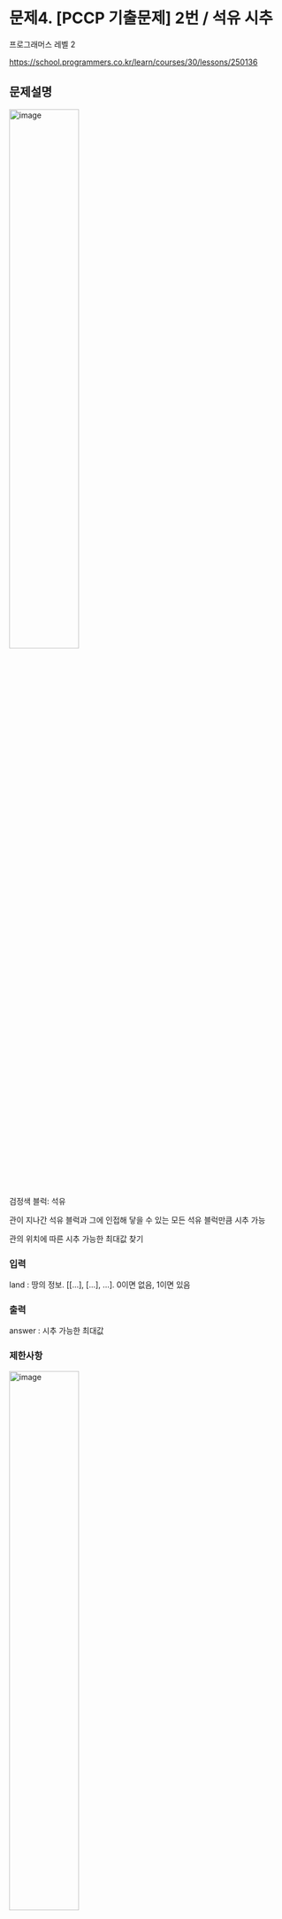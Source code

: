 # 문제4. [PCCP 기출문제] 2번 / 석유 시추

프로그래머스 레벨 2

https://school.programmers.co.kr/learn/courses/30/lessons/250136

## 문제설명

<img src="https://github.com/user-attachments/assets/13505268-eaf2-41ab-a239-0afd46eb0fcf" alt="image" style="width: 50%; height: 50%;">

검정색 블럭: 석유

관이 지나간 석유 블럭과 그에 인접해 닿을 수 있는 모든 석유 블럭만큼 시추 가능

관의 위치에 따른 시추 가능한 최대값 찾기

### 입력

land : 땅의 정보. [[...], [...], ...]. 0이면 없음, 1이면 있음

### 출력

answer : 시추 가능한 최대값

### 제한사항

<img src="https://github.com/user-attachments/assets/24d9ff90-d080-411c-beae-67c253b66926" alt="image" style="width: 50%; height: 50%;">

효율성도 평가함(런타임)

## 풀이 1. brute force

### 석유 시추 함수 정의

특정 블럭을 시추할 때 인접한 모든 블럭도 시추하는 reculsive 함수

### 관을 모든 위치에 설정하고 최대값 찾기

### 전처리

land는 리스트 형태인데 파이썬 기본 리스트에서는 linked list가 아닌 array list라서 수정할 필요는 없을듯.

c++의 list라면 인덱스 접근에 O(n)이 소요되서 array로 바꾸는게 이득.

### 코드

```
import copy

def solution(land):
    n=len(land)
    m=len(land[0])
    answer = 0
    for i in range(m):
        lands=copy.deepcopy(land)
        ext=0
        for j in range(n):
            ext=extract(lands,[j,i],ext)
        if ext>answer:
            answer=ext
    return answer

def extract(land,loc,extracted):
    total=extracted
    if (loc[0] < len(land) and loc[0] >=0 and
       loc[1] < len(land[0]) and loc[1] >=0
       ):
        if land[loc[0]][loc[1]] != 0:
            total+=1
            land[loc[0]][loc[1]]=0
            neighbor=[[loc[0]+1,loc[1]], [loc[0],loc[1]+1],
                   [loc[0]-1,loc[1]], [loc[0],loc[1]-1]]
            for n in neighbor:
                total=extract(land,n,total)
    return total
```

### 분석

solution 함수의 outer loop에서 extract는 최대 4mn번 호출

extract에서 재호출 재외 그 자체는 O(1)

해당 과정이 m번 반복되므로 전체 time complexity는 O(m^2 n)

매우 비효율적이고 실제로 정확도는 100이지만 효율성에서 실패

-> Dynamic Programming이나 다른 알고리즘 사용

### Dynamic Programming

#### Optimal substructure?, Overlapping subproblem?

관이  열에 있고, i열 j,k행 만이 석유 블럭이라고 가정하자.

이 때 optimal substructure, overlapping subproblem이 성립한다면 solution=extract_only(i,j)+extract_only(i,k)이다 (각 함수는 독립적으로 시행)

extract_only(i,j)=2, extract_only(i,k)=2인데, solution=2이다.

따라서 모순이고 Dynamic Programming을 사용할 수 없다.

#### 고찰

따라서 알고리즘을 바꾸는 방향으로 진행해야 한다.

우선 land를 탐색한 후에 석유가 있는 block들을 인접한 석유block과 덩어리로 묶는다. 이후 관과 겹치는 묶음을 찾아 그 값을 반환한다

-> 각 block을 node로, 인접한 석유block끼리 edge를 형성한 후 DFS로 덩어리를 만든다?

-> edge를 linked list로 만들고 DFS? edge를 만들 때 바로 처리할 수도 있을듯.

## 풀이 2 덩어리

n*m 배열을 새로 만들고 탐색하면서 덩어리를 만들고 그 index를 배열에 저장

만들어진 덩어리의 석유 개수도 갱신

## 후기


